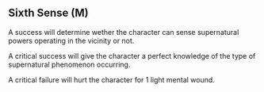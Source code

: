 ## Sixth Sense (M)

A success will determine wether the character can sense supernatural powers
operating in the vicinity or not.

A critical success will give the character a perfect knowledge of the type
of supernatural phenomenon occurring.

A critical failure will hurt the character for 1 light mental wound.
